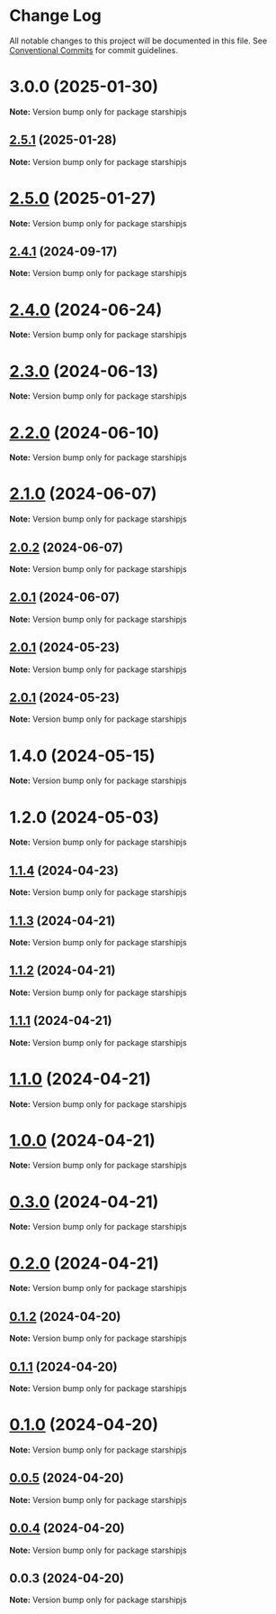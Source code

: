 # Change Log

All notable changes to this project will be documented in this file.
See [Conventional Commits](https://conventionalcommits.org) for commit guidelines.

# 3.0.0 (2025-01-30)

**Note:** Version bump only for package starshipjs

## [2.5.1](https://github.com/hyperweb-io/starship/compare/starshipjs@2.5.0...starshipjs@2.5.1) (2025-01-28)

**Note:** Version bump only for package starshipjs

# [2.5.0](https://github.com/hyperweb-io/starship/compare/starshipjs@2.4.1...starshipjs@2.5.0) (2025-01-27)

**Note:** Version bump only for package starshipjs

## [2.4.1](https://github.com/hyperweb-io/starship/compare/starshipjs@2.4.0...starshipjs@2.4.1) (2024-09-17)

**Note:** Version bump only for package starshipjs

# [2.4.0](https://github.com/hyperweb-io/starship/compare/starshipjs@2.3.0...starshipjs@2.4.0) (2024-06-24)

**Note:** Version bump only for package starshipjs

# [2.3.0](https://github.com/hyperweb-io/starship/compare/starshipjs@2.2.0...starshipjs@2.3.0) (2024-06-13)

**Note:** Version bump only for package starshipjs

# [2.2.0](https://github.com/hyperweb-io/starship/compare/starshipjs@2.1.0...starshipjs@2.2.0) (2024-06-10)

**Note:** Version bump only for package starshipjs

# [2.1.0](https://github.com/hyperweb-io/starship/compare/starshipjs@2.0.2...starshipjs@2.1.0) (2024-06-07)

**Note:** Version bump only for package starshipjs

## [2.0.2](https://github.com/hyperweb-io/starship/compare/starshipjs@2.0.1...starshipjs@2.0.2) (2024-06-07)

**Note:** Version bump only for package starshipjs

## [2.0.1](https://github.com/hyperweb-io/starship/compare/starshipjs@2.0.1...starshipjs@2.0.1) (2024-06-07)

**Note:** Version bump only for package starshipjs

## [2.0.1](https://github.com/hyperweb-io/starship/compare/starshipjs@1.4.0...starshipjs@2.0.1) (2024-05-23)

**Note:** Version bump only for package starshipjs

## [2.0.1](https://github.com/hyperweb-io/starship/compare/starshipjs@1.4.0...starshipjs@2.0.1) (2024-05-23)

**Note:** Version bump only for package starshipjs

# 1.4.0 (2024-05-15)

**Note:** Version bump only for package starshipjs

# 1.2.0 (2024-05-03)

**Note:** Version bump only for package starshipjs

## [1.1.4](https://github.com/hyperweb-io/starshipjs/compare/starshipjs@1.1.3...starshipjs@1.1.4) (2024-04-23)

**Note:** Version bump only for package starshipjs

## [1.1.3](https://github.com/hyperweb-io/starshipjs/compare/starshipjs@1.1.2...starshipjs@1.1.3) (2024-04-21)

**Note:** Version bump only for package starshipjs

## [1.1.2](https://github.com/hyperweb-io/starshipjs/compare/starshipjs@1.1.1...starshipjs@1.1.2) (2024-04-21)

**Note:** Version bump only for package starshipjs

## [1.1.1](https://github.com/hyperweb-io/starshipjs/compare/starshipjs@1.1.0...starshipjs@1.1.1) (2024-04-21)

**Note:** Version bump only for package starshipjs

# [1.1.0](https://github.com/hyperweb-io/starshipjs/compare/starshipjs@1.0.0...starshipjs@1.1.0) (2024-04-21)

**Note:** Version bump only for package starshipjs

# [1.0.0](https://github.com/hyperweb-io/starshipjs/compare/starshipjs@0.3.0...starshipjs@1.0.0) (2024-04-21)

**Note:** Version bump only for package starshipjs

# [0.3.0](https://github.com/hyperweb-io/starshipjs/compare/starshipjs@0.2.0...starshipjs@0.3.0) (2024-04-21)

**Note:** Version bump only for package starshipjs

# [0.2.0](https://github.com/hyperweb-io/starshipjs/compare/starshipjs@0.1.2...starshipjs@0.2.0) (2024-04-21)

**Note:** Version bump only for package starshipjs

## [0.1.2](https://github.com/hyperweb-io/starshipjs/compare/starshipjs@0.1.1...starshipjs@0.1.2) (2024-04-20)

**Note:** Version bump only for package starshipjs

## [0.1.1](https://github.com/hyperweb-io/starshipjs/compare/starshipjs@0.1.0...starshipjs@0.1.1) (2024-04-20)

**Note:** Version bump only for package starshipjs

# [0.1.0](https://github.com/hyperweb-io/starshipjs/compare/starshipjs@0.0.5...starshipjs@0.1.0) (2024-04-20)

**Note:** Version bump only for package starshipjs

## [0.0.5](https://github.com/hyperweb-io/starshipjs/compare/starshipjs@0.0.4...starshipjs@0.0.5) (2024-04-20)

**Note:** Version bump only for package starshipjs

## [0.0.4](https://github.com/hyperweb-io/starshipjs/compare/starshipjs@0.0.3...starshipjs@0.0.4) (2024-04-20)

**Note:** Version bump only for package starshipjs

## 0.0.3 (2024-04-20)

**Note:** Version bump only for package starshipjs
